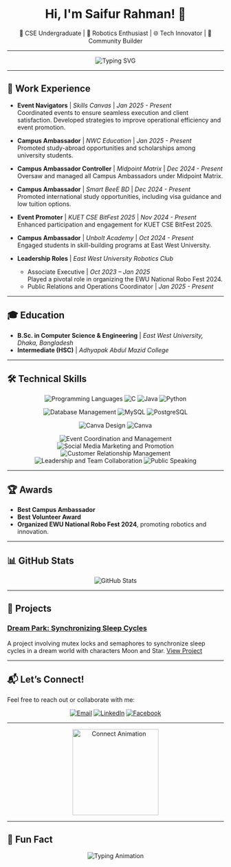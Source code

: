 <h1 align="center">Hi, I'm Saifur Rahman! 👋</h1>
<p align="center">
🌟 CSE Undergraduate | 🤖 Robotics Enthusiast | 🌐 Tech Innovator | 🎯 Community Builder
</p>

---

<p align="center">
  <img src="https://readme-typing-svg.demolab.com?font=Fira+Code&size=22&pause=1000&center=true&width=435&lines=Welcome+to+My+GitHub!;Tech+Enthusiast+%F0%9F%9A%80;Passionate+Learner+%F0%9F%93%9A;Always+Open+to+Collaboration+%E2%9C%8F%EF%B8%8F" alt="Typing SVG" />
</p>

---

## 🚀 Work Experience
- **Event Navigators** | *Skills Canvas* | *Jan 2025 - Present*  
  Coordinated events to ensure seamless execution and client satisfaction. Developed strategies to improve operational efficiency and event promotion.
  
- **Campus Ambassador** | *NWC Education* | *Jan 2025 - Present*  
  Promoted study-abroad opportunities and scholarships among university students.
  
- **Campus Ambassador Controller** | *Midpoint Matrix* | *Dec 2024 - Present*  
  Oversaw and managed all Campus Ambassadors under Midpoint Matrix.
  
- **Campus Ambassador** | *Smart BeeE BD* | *Dec 2024 - Present*  
  Promoted international study opportunities, including visa guidance and low tuition options.

- **Event Promoter** | *KUET CSE BitFest 2025* | *Nov 2024 - Present*  
  Enhanced participation and engagement for KUET CSE BitFest 2025.

- **Campus Ambassador** | *Unbolt Academy* | *Oct 2024 - Present*  
  Engaged students in skill-building programs at East West University.

- **Leadership Roles** | *East West University Robotics Club*  
  - Associate Executive | *Oct 2023 – Jan 2025*  
    Played a pivotal role in organizing the EWU National Robo Fest 2024.  
  - Public Relations and Operations Coordinator | *Jan 2025 - Present*

---

## 🎓 Education
- **B.Sc. in Computer Science & Engineering** | *East West University, Dhaka, Bangladesh*
- **Intermediate (HSC)** | *Adhyapak Abdul Mazid College*

---


## 🛠️ Technical Skills

<p align="center">
  <img src="https://img.shields.io/badge/Programming-C%20|%20Java%20|%20Python-blue?style=for-the-badge&logo=c&logoColor=white" alt="Programming Languages">
  <img src="https://img.shields.io/badge/C-00599C?style=for-the-badge&logo=c&logoColor=white" alt="C">
  <img src="https://img.shields.io/badge/Java-007396?style=for-the-badge&logo=java&logoColor=white" alt="Java">
  <img src="https://img.shields.io/badge/Python-3776AB?style=for-the-badge&logo=python&logoColor=white" alt="Python">
</p>

<p align="center">
  <img src="https://img.shields.io/badge/Database-SQL%20|%20MySQL%20|%20PSQL-orange?style=for-the-badge&logo=postgresql&logoColor=white" alt="Database Management">
  <img src="https://img.shields.io/badge/MySQL-4479A1?style=for-the-badge&logo=mysql&logoColor=white" alt="MySQL">
  <img src="https://img.shields.io/badge/PostgreSQL-4169E1?style=for-the-badge&logo=postgresql&logoColor=white" alt="PostgreSQL">
</p>

<p align="center">
  <img src="https://img.shields.io/badge/Design-Canva-lightgreen?style=for-the-badge&logo=canva&logoColor=white" alt="Canva Design">
  <img src="https://img.shields.io/badge/Canva-00C4CC?style=for-the-badge&logo=canva&logoColor=white" alt="Canva">
</p>

<p align="center">
  <img src="https://img.shields.io/badge/Event%20Coordination%20&%20Management-yellow?style=for-the-badge" alt="Event Coordination and Management">
  <img src="https://img.shields.io/badge/Social%20Media%20Marketing-blue?style=for-the-badge&logo=facebook&logoColor=white" alt="Social Media Marketing and Promotion">
  <img src="https://img.shields.io/badge/Customer%20Relationship%20Management-purple?style=for-the-badge" alt="Customer Relationship Management">
  <img src="https://img.shields.io/badge/Leadership%20&%20Team%20Collaboration-red?style=for-the-badge" alt="Leadership and Team Collaboration">
  <img src="https://img.shields.io/badge/Public%20Speaking-teal?style=for-the-badge" alt="Public Speaking">
</p>


---

## 🏆 Awards
- **Best Campus Ambassador**  
- **Best Volunteer Award**  
- **Organized EWU National Robo Fest 2024**, promoting robotics and innovation.

---

## 📊 GitHub Stats

<p align="center">
  <img src="https://github-readme-stats.vercel.app/api?username=YourGitHubUsername&show_icons=true&theme=radical" alt="GitHub Stats" />
</p>

---

## 🌟 Projects
### [Dream Park: Synchronizing Sleep Cycles](https://github.com/YourGitHubUsername/Dream-Park)
A project involving mutex locks and semaphores to synchronize sleep cycles in a dream world with characters Moon and Star. [View Project](https://github.com/YourGitHubUsername/Dream-Park)

---

## 📬 **Let’s Connect!**
Feel free to reach out or collaborate with me:

<p align="center">
  <a href="mailto:saifur3734@gmail.com"><img src="https://img.shields.io/badge/Email-D14836?style=for-the-badge&logo=gmail&logoColor=white" alt="Email"></a>
  <a href="https://www.linkedin.com/in/saifur-rahman-3734saif/"><img src="https://img.shields.io/badge/LinkedIn-0077B5?style=for-the-badge&logo=linkedin&logoColor=white" alt="LinkedIn"></a>
  <a href="https://www.facebook.com/saifur.rahman.saif3734"><img src="https://img.shields.io/badge/Facebook-1877F2?style=for-the-badge&logo=facebook&logoColor=white" alt="Facebook"></a>
</p>

---

<p align="center">
  <img src="https://media.giphy.com/media/LmNwrBhejkK9EFP504/giphy.gif" width="200" alt="Connect Animation">
</p>

---

## 🎨 Fun Fact
<p align="center">
  <img src="https://readme-typing-svg.herokuapp.com?font=Fira+Code&weight=500&size=22&duration=3000&pause=500&color=F77C60&width=435&lines=I+love+coding+%F0%9F%92%BB;Always+learning+something+new+%F0%9F%9A%80;Let's+create+awesome+projects+together+%F0%9F%94%A5" alt="Typing Animation">
</p>
